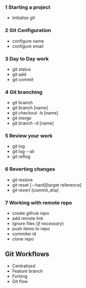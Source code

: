### 1 Starting a project

- Initialize git

### 2 Git Configuration

- configure name
- configure email

### 3 Day to Day work

- git status
- git add
- git commit

### 4 Git branching

- git branch
- git branch [name]
- git checkout -b [name]
- git merge
- git branch -d [name]

### 5 Review your work

- git log
- git log --all
- git reflog

### 6 Reverting changes

- git restore
- git reset [--hard][target reference]
- git revert [commit_sha]

### 7 Working with remote repo

- create github repo
- add remote link
- Ignore files (_if necessary_)
- push items to repo
- commiter id
- clone repo

## Git Workflows

- Centralized
- Feature branch
- Forking
- Git flow
